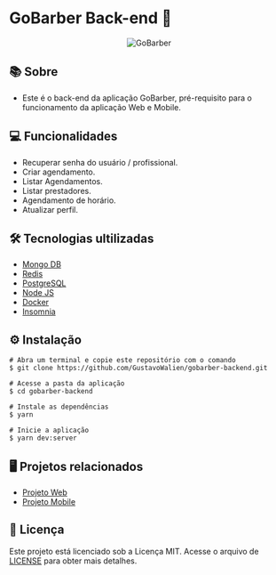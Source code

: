 # GoBarber Back-end 💈

<div align="center">
  <img alt="GoBarber" title="GoBarber" src="https://user-images.githubusercontent.com/19844596/160872755-09b5ddc2-1aa4-4726-8b2d-85a3fe480701.png" />
</div>

## 📚 Sobre

* Este é o back-end da aplicação GoBarber, pré-requisito para o funcionamento da aplicação Web e Mobile.

## 💻 Funcionalidades

* Recuperar senha do usuário / profissional.
* Criar agendamento.
* Listar Agendamentos.
* Listar prestadores.
* Agendamento de horário.
* Atualizar perfil.

## 🛠️ Tecnologias ultilizadas

* [Mongo DB](https://www.mongodb.com/pt-br)
* [Redis](https://redis.io/)
* [PostgreSQL](https://www.postgresql.org/)
* [Node JS](https://nodejs.org/en/)
* [Docker](https://www.docker.com/)
* [Insomnia](https://insomnia.rest/)

## ⚙️ Instalação
```
# Abra um terminal e copie este repositório com o comando
$ git clone https://github.com/GustavoWalien/gobarber-backend.git
```

```
# Acesse a pasta da aplicação
$ cd gobarber-backend

# Instale as dependências
$ yarn

# Inicie a aplicação
$ yarn dev:server

```
## 🖥️ Projetos relacionados

* [Projeto Web](https://github.com/GustavoWalien/gobarber-web)
* [Projeto Mobile](https://github.com/GustavoWalien/gobarber-mobile)

## 📝 Licença

Este projeto está licenciado sob a Licença MIT. Acesse o arquivo de [LICENSE](https://github.com/GustavoWalien/gobarber-web/blob/master/LICENSE) para obter mais detalhes.
